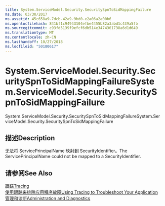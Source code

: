 ```yaml
---
title: System.ServiceModel.Security.SecuritySpnToSidMappingFailure
ms.date: 03/30/2017
ms.assetid: 45c658a9-7dcb-42a9-9bd0-e2a06a2a00b6
ms.openlocfilehash: 841bf1c94943104efbe4455b82a3abd1c439a5fb
ms.sourcegitcommit: c93fd5139f9efcf6db514e3474301738a6d1d649
ms.translationtype: MT
ms.contentlocale: zh-CN
ms.lasthandoff: 10/27/2018
ms.locfileid: "50180617"
---
```

# <a name="systemservicemodelsecuritysecurityspntosidmappingfailure"></a><span data-ttu-id="b8b4e-102">System.ServiceModel.Security.SecuritySpnToSidMappingFailure</span><span class="sxs-lookup"><span data-stu-id="b8b4e-102">System.ServiceModel.Security.SecuritySpnToSidMappingFailure</span></span>
<span data-ttu-id="b8b4e-103">System.ServiceModel.Security.SecuritySpnToSidMappingFailure</span><span class="sxs-lookup"><span data-stu-id="b8b4e-103">System.ServiceModel.Security.SecuritySpnToSidMappingFailure</span></span>  
  
## <a name="description"></a><span data-ttu-id="b8b4e-104">描述</span><span class="sxs-lookup"><span data-stu-id="b8b4e-104">Description</span></span>  
 <span data-ttu-id="b8b4e-105">无法将 ServicePrincipalName 映射到 SecurityIdentifier。</span><span class="sxs-lookup"><span data-stu-id="b8b4e-105">The ServicePrincipalName could not be mapped to a SecurityIdentifier.</span></span>  
  
## <a name="see-also"></a><span data-ttu-id="b8b4e-106">请参阅</span><span class="sxs-lookup"><span data-stu-id="b8b4e-106">See Also</span></span>  
 [<span data-ttu-id="b8b4e-107">跟踪</span><span class="sxs-lookup"><span data-stu-id="b8b4e-107">Tracing</span></span>](../../../../../docs/framework/wcf/diagnostics/tracing/index.md)  
 [<span data-ttu-id="b8b4e-108">使用跟踪来排除应用程序故障</span><span class="sxs-lookup"><span data-stu-id="b8b4e-108">Using Tracing to Troubleshoot Your Application</span></span>](../../../../../docs/framework/wcf/diagnostics/tracing/using-tracing-to-troubleshoot-your-application.md)  
 [<span data-ttu-id="b8b4e-109">管理和诊断</span><span class="sxs-lookup"><span data-stu-id="b8b4e-109">Administration and Diagnostics</span></span>](../../../../../docs/framework/wcf/diagnostics/index.md)
